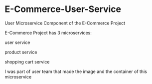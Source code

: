 # E-Commerce-User-Service
<p>User Microservice Component of the E-Commerce Project</p>
<p>E-Commerce Project has 3 microservices:</p>
<p>  user service</p>
<p>  product service</p>
<p>  shopping cart service</p>
<p>I was part of user team that made the image and the container of this microservice</p>

